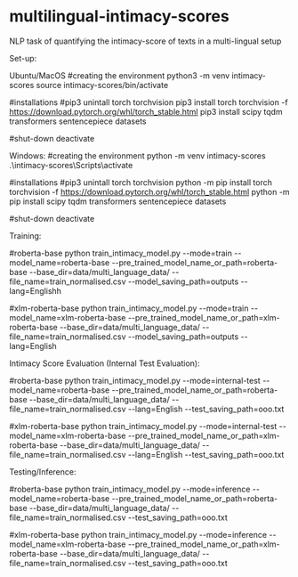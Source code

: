 # multilingual-intimacy-scores
NLP task of quantifying the intimacy-score of texts in a multi-lingual setup

Set-up:

Ubuntu/MacOS
#creating the environment
python3 -m venv intimacy-scores
source intimacy-scores/bin/activate

#installations
#pip3 unintall torch torchvision
pip3 install torch torchvision -f https://download.pytorch.org/whl/torch_stable.html
pip3 install scipy tqdm transformers sentencepiece datasets

#shut-down
deactivate

Windows:
#creating the environment
python -m venv intimacy-scores
.\intimacy-scores\Scripts\activate

#installations
#pip3 unintall torch torchvision
python -m pip install torch torchvision -f https://download.pytorch.org/whl/torch_stable.html
python -m pip install scipy tqdm transformers sentencepiece datasets

#shut-down
deactivate



Training:

#roberta-base
python train_intimacy_model.py --mode=train --model_name=roberta-base --pre_trained_model_name_or_path=roberta-base --base_dir=data/multi_language_data/ --file_name=train_normalised.csv  --model_saving_path=outputs --lang=Englishh

#xlm-roberta-base
python train_intimacy_model.py --mode=train --model_name=xlm-roberta-base --pre_trained_model_name_or_path=xlm-roberta-base --base_dir=data/multi_language_data/ --file_name=train_normalised.csv  --model_saving_path=outputs --lang=English

Intimacy Score Evaluation (Internal Test Evaluation):

#roberta-base
python train_intimacy_model.py --mode=internal-test --model_name=roberta-base --pre_trained_model_name_or_path=roberta-base --base_dir=data/multi_language_data/ --file_name=train_normalised.csv --lang=English --test_saving_path=ooo.txt 

#xlm-roberta-base
python train_intimacy_model.py --mode=internal-test --model_name=xlm-roberta-base --pre_trained_model_name_or_path=xlm-roberta-base --base_dir=data/multi_language_data/ --file_name=train_normalised.csv --lang=English --test_saving_path=ooo.txt 

Testing/Inference:

#roberta-base
python train_intimacy_model.py --mode=inference --model_name=roberta-base --pre_trained_model_name_or_path=roberta-base --base_dir=data/multi_language_data/ --file_name=train_normalised.csv --test_saving_path=ooo.txt 

#xlm-roberta-base
python train_intimacy_model.py --mode=inference --model_name=xlm-roberta-base --pre_trained_model_name_or_path=xlm-roberta-base --base_dir=data/multi_language_data/ --file_name=train_normalised.csv --test_saving_path=ooo.txt 